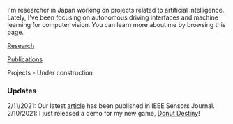 I'm researcher in Japan working on projects related to artificial intelligence. Lately, I've been focusing on autonomous driving interfaces and machine learning for computer vision. You can learn more about me by browsing this page.  

[Research](https://www.researchgate.net/profile/Edric_John_Nacpil)

[Publications](https://scholar.google.com/citations?user=VsIG-gcAAAAJ&hl=en)

Projects - Under construction

### Updates

2/11/2021: Our latest [article](https://www.doi.org/10.1109/JSEN.2020.3035169) has been published in IEEE Sensors Journal.
2/10/2021: I just released a demo for my new game, [Donut Destiny](https://playcanv.as/b/XaJwYdIr/)!

